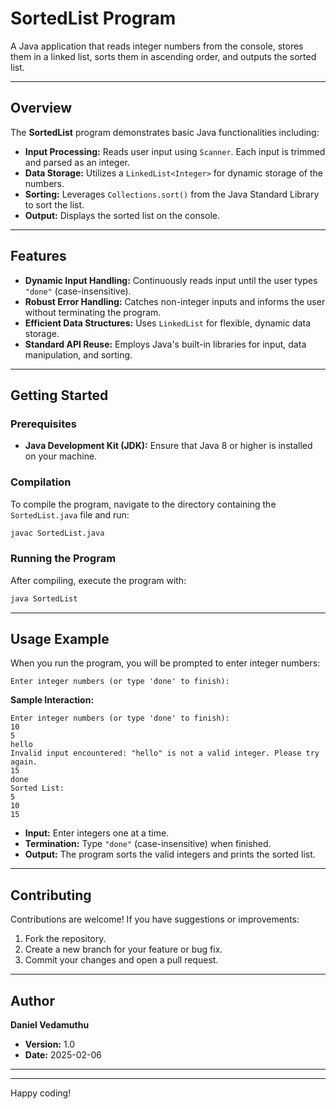 # SortedList Program

A Java application that reads integer numbers from the console, stores them in a linked list, sorts them in ascending order, and outputs the sorted list.

---

## Overview

The **SortedList** program demonstrates basic Java functionalities including:
- **Input Processing:** Reads user input using `Scanner`. Each input is trimmed and parsed as an integer.
- **Data Storage:** Utilizes a `LinkedList<Integer>` for dynamic storage of the numbers.
- **Sorting:** Leverages `Collections.sort()` from the Java Standard Library to sort the list.
- **Output:** Displays the sorted list on the console.

---

## Features

- **Dynamic Input Handling:** Continuously reads input until the user types `"done"` (case-insensitive).
- **Robust Error Handling:** Catches non-integer inputs and informs the user without terminating the program.
- **Efficient Data Structures:** Uses `LinkedList` for flexible, dynamic data storage.
- **Standard API Reuse:** Employs Java's built-in libraries for input, data manipulation, and sorting.

---

## Getting Started

### Prerequisites

- **Java Development Kit (JDK):** Ensure that Java 8 or higher is installed on your machine.

### Compilation

To compile the program, navigate to the directory containing the `SortedList.java` file and run:

```bash
javac SortedList.java
```

### Running the Program

After compiling, execute the program with:

```bash
java SortedList
```

---

## Usage Example

When you run the program, you will be prompted to enter integer numbers:

```
Enter integer numbers (or type 'done' to finish):
```

**Sample Interaction:**

```
Enter integer numbers (or type 'done' to finish):
10
5
hello
Invalid input encountered: "hello" is not a valid integer. Please try again.
15
done
Sorted List:
5
10
15
```

- **Input:** Enter integers one at a time.
- **Termination:** Type `"done"` (case-insensitive) when finished.
- **Output:** The program sorts the valid integers and prints the sorted list.

---

## Contributing

Contributions are welcome! If you have suggestions or improvements:
1. Fork the repository.
2. Create a new branch for your feature or bug fix.
3. Commit your changes and open a pull request.

---

## Author

**Daniel Vedamuthu**

- **Version:** 1.0  
- **Date:** 2025-02-06

---


---

Happy coding!
